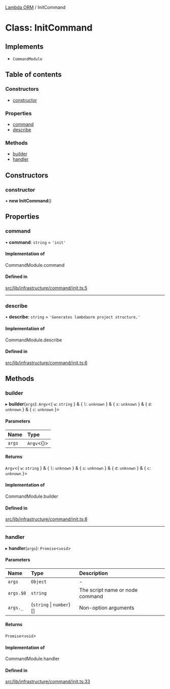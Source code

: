 [Lambda ORM](../README.md) / InitCommand

# Class: InitCommand

## Implements

- `CommandModule`

## Table of contents

### Constructors

- [constructor](InitCommand.md#constructor)

### Properties

- [command](InitCommand.md#command)
- [describe](InitCommand.md#describe)

### Methods

- [builder](InitCommand.md#builder)
- [handler](InitCommand.md#handler)

## Constructors

### constructor

• **new InitCommand**()

## Properties

### command

• **command**: `string` = `'init'`

#### Implementation of

CommandModule.command

#### Defined in

[src/lib/infrastructure/command/init.ts:5](https://github.com/FlavioLionelRita/lambdaorm-cli/blob/2a82267/src/lib/infrastructure/command/init.ts#L5)

___

### describe

• **describe**: `string` = `'Generates lambdaorm project structure.'`

#### Implementation of

CommandModule.describe

#### Defined in

[src/lib/infrastructure/command/init.ts:6](https://github.com/FlavioLionelRita/lambdaorm-cli/blob/2a82267/src/lib/infrastructure/command/init.ts#L6)

## Methods

### builder

▸ **builder**(`args`): `Argv`<{ `w`: `string`  } & { `l`: `unknown`  } & { `s`: `unknown`  } & { `d`: `unknown`  } & { `c`: `unknown`  }\>

#### Parameters

| Name | Type |
| :------ | :------ |
| `args` | `Argv`<{}\> |

#### Returns

`Argv`<{ `w`: `string`  } & { `l`: `unknown`  } & { `s`: `unknown`  } & { `d`: `unknown`  } & { `c`: `unknown`  }\>

#### Implementation of

CommandModule.builder

#### Defined in

[src/lib/infrastructure/command/init.ts:8](https://github.com/FlavioLionelRita/lambdaorm-cli/blob/2a82267/src/lib/infrastructure/command/init.ts#L8)

___

### handler

▸ **handler**(`args`): `Promise`<`void`\>

#### Parameters

| Name | Type | Description |
| :------ | :------ | :------ |
| `args` | `Object` | - |
| `args.$0` | `string` | The script name or node command |
| `args._` | (`string` \| `number`)[] | Non-option arguments |

#### Returns

`Promise`<`void`\>

#### Implementation of

CommandModule.handler

#### Defined in

[src/lib/infrastructure/command/init.ts:33](https://github.com/FlavioLionelRita/lambdaorm-cli/blob/2a82267/src/lib/infrastructure/command/init.ts#L33)
